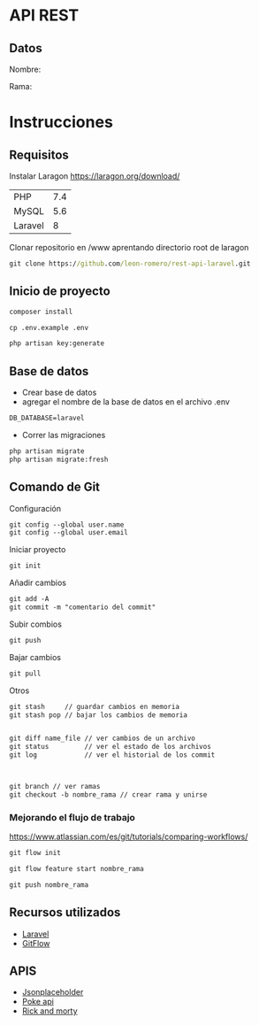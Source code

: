 # API REST


## Datos

Nombre:

Rama:


# Instrucciones
## Requisitos

Instalar Laragon https://laragon.org/download/

| | |
|---|---|
| PHP | 7.4  |
| MySQL | 5.6 |
| Laravel | 8 |


Clonar repositorio en /www aprentando directorio root de laragon

```cmd
git clone https://github.com/leon-romero/rest-api-laravel.git
```

## Inicio de proyecto

```cmd
composer install

cp .env.example .env

php artisan key:generate
```

## Base de datos

* Crear base de datos
* agregar el nombre de la base de datos en el archivo .env

```md
DB_DATABASE=laravel
```

* Correr las migraciones

```md
php artisan migrate
php artisan migrate:fresh
```

## Comando de Git

Configuración

```md
git config --global user.name
git config --global user.email
```

Iniciar proyecto
```md
git init
```

Añadir cambios
```md
git add -A
git commit -m "comentario del commit"
```

Subir combios
```md
git push
```

Bajar cambios
```md
git pull
```


Otros
```md
git stash     // guardar cambios en memoria
git stash pop // bajar los cambios de memoria


git diff name_file // ver cambios de un archivo
git status         // ver el estado de los archivos
git log            // ver el historial de los commit



git branch // ver ramas
git checkout -b nombre_rama // crear rama y unirse
```

### Mejorando el flujo de trabajo
https://www.atlassian.com/es/git/tutorials/comparing-workflows/

```md
git flow init

git flow feature start nombre_rama

git push nombre_rama
```


## Recursos utilizados

 * [Laravel](https://laravel.com/docs/9.x/installation)
 * [GitFlow](https://www.atlassian.com/es/git/tutorials/comparing-workflows)

## APIS

 * [Jsonplaceholder](https://jsonplaceholder.typicode.com/)
  * [Poke api](https://pokeapi.co/)
  * [Rick and morty](https://rickandmortyapi.com/)


